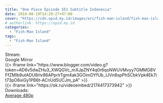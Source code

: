 ```yaml
---
title: "One Piece Episode 551 Subtitle Indonesia"
date: 2019-08-19T14:29:27+07:00
cover: "https://cdn.opid.my.id/images/arc/fish-man-island/fish-man-island.webp" # Optional, cover
# authorlink: https://opid.my.id
categories:
  - "Fish-Man Island"
tags:
  - "Fish-Man Island"
---
```

<div class="ui menu violet borderless inverted">
  <div class="header item active">
        Stream:
    </div>
  <a class="active item" data-tab="google">
    <i class="google drive icon"></i> Google
  </a>
  <a class="item nounderline" data-tab="mirror">
    <i class="odnoklassniki icon"></i> Mirror
  </a>
</div>
<div class="ui bottom attached tab segment active" style="border:0 !important;" data-tab="google">
{{< iframe link="https://www.blogger.com/video.g?token=AD6v5dwZHu3_XWQGVc_mXJpZNY4q0r6qoNWUVMvyy7GMMG8VFfZMIb9utADU8rlv86APprlrTgm4ak3GOimDYfUb_IJVn8spPhSCbkVpk4Ek7it73pO6xiGy1PB6t-ACnUd5UCJm_pA" >}}
</div>
<div class="ui bottom attached tab segment" style="border:0 !important;" data-tab="mirror">
{{< iframe link="https://ok.ru/videoembed/2174417373942" >}}
</div>
<div class="ui menu violet borderless inverted">
  <div class="header item active">
        Downloads:
    </div>
  <a class="item nounderline" href="https://ouo.io/u8QGxh" target="_blank" rel="dofollow"><i class="google drive icon"></i>
    Average 480p</a>
</div>